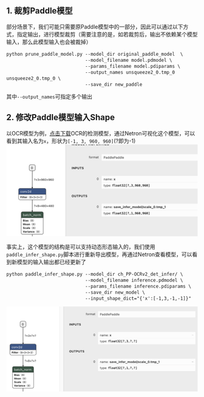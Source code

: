 ## 1. 裁剪Paddle模型

部分场景下，我们可能只需要原Paddle模型中的一部分，因此可以通过以下方式，指定输出，进行模型裁剪（需要注意的是，如若裁剪后，输出不依赖某个模型输入，那么此模型输入也会被裁掉）
```
python prune_paddle_model.py --model_dir original_paddle_model  \
                             --model_filename model.pdmodel \
                             --params_filename model.pdiparams \
                             --output_names unsqueeze2_0.tmp_0 unsqueeze2_0.tmp_0 \
                             --save_dir new_paddle
```

其中`--output_names`可指定多个输出

## 2. 修改Paddle模型输入Shape

以OCR模型为例，[点击下载](https://paddleocr.bj.bcebos.com/PP-OCRv2/chinese/ch_PP-OCRv2_det_infer.tar)OCR的检测模型，通过Netron可视化这个模型，可以看到其输入名为`x`，形状为`[-1, 3, 960, 960]`(?即为-1)
![image-20220331162225040](imgs/origin.png)  

事实上，这个模型的结构是可以支持动态形态输入的，我们使用`paddle_infer_shape.py`脚本进行重新导出模型，再通过Netron查看模型，可以看到新模型的输入输出都已经更新了
```
python paddle_infer_shape.py --model_dir ch_PP-OCRv2_det_infer/ \
                             --model_filename inference.pdmodel \
                             --params_filename inference.pdiparams \
                             --save_dir new_model \
                             --input_shape_dict="{'x':[-1,3,-1,-1]}" 
```
![image-20220331165925526](imgs/new.png)
